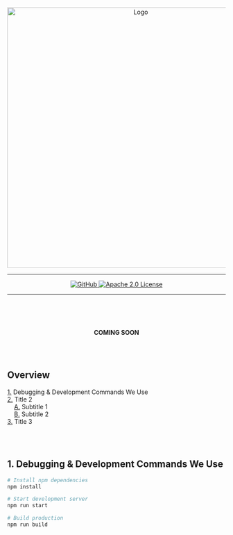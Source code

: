 <br>

<p align="center">
  <a href="https://blog.permathreads.com/">
    <img alt="Logo" src="https://user-images.githubusercontent.com/19341857/217137769-5eac3f9a-76c7-4dc8-acc9-3b36a43d64ee.png" width="600">
  </a>
</p>

---

<p align="center">
  <a href="https://github.com/PermaThreads">
    <img alt="GitHub" src="https://user-images.githubusercontent.com/19341857/217138650-b227044c-d22d-47d9-86e8-506d501baba2.svg">
  </a>
  <a href="https://github.com/PermaThreads/.github/blob/main/LICENSE">
    <img alt="Apache 2.0 License" src="https://user-images.githubusercontent.com/19341857/217138606-272e50a2-c134-4fd9-9daf-7e39beb280a6.svg">
  </a>
</p>

---

<br>
<br>
<br>

<p align="center">
  <b>
    COMING SOON
  </b>
</p>

<br>
<br>

## Overview
[1.](#1-debugging--development-commands-we-use) Debugging & Development Commands We Use<br>
[2.](#2-) Title 2<br>
&#160;&#160;&#160;&#160;[A.](#-) Subtitle 1<br>
&#160;&#160;&#160;&#160;[B.](#-) Subtitle 2<br>
[3.](#3-) Title 3

<br>
<br>

## 1. Debugging & Development Commands We Use

```bash
# Install npm dependencies
npm install

# Start development server
npm run start

# Build production
npm run build
```
